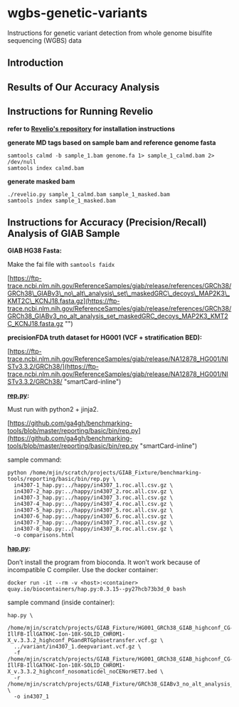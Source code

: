 # wgbs-genetic-variants
Instructions for genetic variant detection from whole genome bisulfite sequencing (WGBS) data

## Introduction

## Results of Our Accuracy Analysis

## Instructions for Running Revelio
**refer to [Revelio's repository](https://github.com/bio15anu/revelio) for installation instructions**

**generate MD tags based on sample bam and reference genome fasta**
```
samtools calmd -b sample_1.bam genome.fa 1> sample_1_calmd.bam 2> /dev/null
samtools index calmd.bam
```
**generate masked bam**
```
./revelio.py sample_1_calmd.bam sample_1_masked.bam
samtools index sample_1_masked.bam
```

## Instructions for Accuracy (Precision/Recall) Analysis of GIAB Sample

**GIAB HG38 Fasta:**

Make the fai file with `samtools faidx`

[https://ftp-trace.ncbi.nlm.nih.gov/ReferenceSamples/giab/release/references/GRCh38/GRCh38\_GIABv3\_no\_alt\_analysis\_set\_maskedGRC\_decoys\_MAP2K3\_KMT2C\_KCNJ18.fasta.gz](https://ftp-trace.ncbi.nlm.nih.gov/ReferenceSamples/giab/release/references/GRCh38/GRCh38_GIABv3_no_alt_analysis_set_maskedGRC_decoys_MAP2K3_KMT2C_KCNJ18.fasta.gz "‌")

**precisionFDA truth dataset for HG001 (VCF + stratification BED):**

[https://ftp-trace.ncbi.nlm.nih.gov/ReferenceSamples/giab/release/NA12878_HG001/NISTv3.3.2/GRCh38/](https://ftp-trace.ncbi.nlm.nih.gov/ReferenceSamples/giab/release/NA12878_HG001/NISTv3.3.2/GRCh38/ "smartCard-inline")

[**rep.py**](http://rep.py "‌")**:**

Must run with python2 + jinja2.

[https://github.com/ga4gh/benchmarking-tools/blob/master/reporting/basic/bin/rep.py](https://github.com/ga4gh/benchmarking-tools/blob/master/reporting/basic/bin/rep.py "smartCard-inline")

sample command:

```
python /home/mjin/scratch/projects/GIAB_Fixture/benchmarking-tools/reporting/basic/bin/rep.py \
  in4307-1_hap.py:../happy/in4307_1.roc.all.csv.gz \
  in4307-2_hap.py:../happy/in4307_2.roc.all.csv.gz \
  in4307-3_hap.py:../happy/in4307_3.roc.all.csv.gz \
  in4307-4_hap.py:../happy/in4307_4.roc.all.csv.gz \
  in4307-5_hap.py:../happy/in4307_5.roc.all.csv.gz \
  in4307-6_hap.py:../happy/in4307_6.roc.all.csv.gz \
  in4307-7_hap.py:../happy/in4307_7.roc.all.csv.gz \
  in4307-8_hap.py:../happy/in4307_8.roc.all.csv.gz \
  -o comparisons.html
```

[**hap.py**](http://hap.py "‌")**:**

Don’t install the program from bioconda. It won’t work because of incompatible C compiler. Use the docker container:

`docker run -it --rm -v <host>:<container> quay.io/biocontainers/hap.py:0.3.15--py27hcb73b3d_0 bash`

sample command (inside container):

```
hap.py \
  /home/mjin/scratch/projects/GIAB_Fixture/HG001_GRCh38_GIAB_highconf_CG-IllFB-IllGATKHC-Ion-10X-SOLID_CHROM1-X_v.3.3.2_highconf_PGandRTGphasetransfer.vcf.gz \
  ../variant/in4307_1.deepvariant.vcf.gz \
  -f /home/mjin/scratch/projects/GIAB_Fixture/HG001_GRCh38_GIAB_highconf_CG-IllFB-IllGATKHC-Ion-10X-SOLID_CHROM1-X_v.3.3.2_highconf_nosomaticdel_noCENorHET7.bed \
  -r /home/mjin/scratch/projects/GIAB_Fixture/GRCh38_GIABv3_no_alt_analysis_set_maskedGRC_decoys_MAP2K3_KMT2C_KCNJ18.fasta \
  -o in4307_1
```
